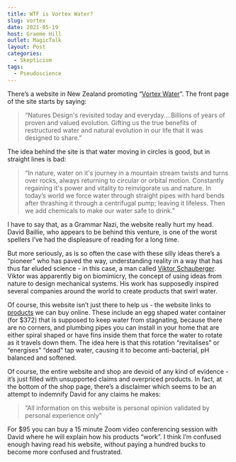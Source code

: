 ```yaml
---
title: WTF is Vortex Water?
slug: vortex
date: 2021-05-19
host: Graeme Hill
outlet: MagicTalk
layout: Post
categories:
  - Skepticism
tags:
  - Pseudoscience
---
```


There’s a website in New Zealand promoting “[Vortex Water](http://vortexwater.co.nz/)”. The front page of the site starts by saying:

<!-- more -->

> “Natures Design's revisited today and everyday....Billions of years of proven and valued evolution. Gifting us the true benefits of restructured water and natural evolution in our life that it was designed to share.”

The idea behind the site is that water moving in circles is good, but in straight lines is bad:

> “In nature, water on it's journey in a mountain stream twists and turns over rocks, always returning to circular or orbital motion. Constantly regaining it's power and vitality to reinvigorate us and nature. In today’s world we force water through straight pipes with hard bends after thrashing it through a centrifugal pump; leaving it lifeless. Then we add chemicals to make our water safe to drink.”

I have to say that, as a Grammar Nazi, the website really hurt my head. David Baillie, who appears to be behind this venture, is one of the worst spellers I’ve had the displeasure of reading for a long time.

But more seriously, as is so often the case with these silly ideas there’s a “pioneer” who has paved the way, understanding reality in a way that has thus far eluded science - in this case, a man called [Viktor Schauberger](https://en.wikipedia.org/wiki/Viktor_Schauberger). Viktor was apparently big on biomimicry, the concept of using ideas from nature to design mechanical systems. His work has supposedly inspired several companies around the world to create products that swirl water.

Of course, this website isn’t just there to help us - the website links to [products](http://www.naturesdesign.nz/) we can buy online. These include an egg shaped water container (for $372) that is supposed to keep water from stagnating, because there are no corners, and plumbing pipes you can install in your home that are either spiral shaped or have fins inside them that force the water to rotate as it travels down them. The idea here is that this rotation “revitalises” or “energises” “dead” tap water, causing it to become anti-bacterial, pH balanced and softened.

Of course, the entire website and shop are devoid of any kind of evidence - it’s just filled with unsupported claims and overpriced products. In fact, at the bottom of the shop page, there’s a disclaimer which seems to be an attempt to indemnify David for any claims he makes:

> “All information on this website is personal opinion validated by personal experience only”

For $95 you can buy a 15 minute Zoom video conferencing session with David where he will explain how his products “work”. I think I’m confused enough having read his website, without paying a hundred bucks to become more confused and frustrated.
